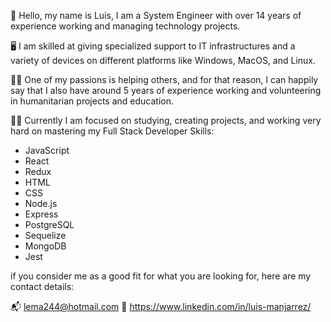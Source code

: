 👋 Hello, my name is Luis, I am a System Engineer with over 14 years of experience working and managing technology projects.

🖥 I am skilled at giving specialized support to IT infrastructures and a variety of devices on different platforms like Windows, MacOS, and Linux.

🐱‍🏍 One of my passions is helping others, and for that reason, I can happily say that I also have around 5 years of experience working and volunteering in humanitarian projects and education.

👨‍💻 Currently I am focused on studying, creating projects, and working very hard on mastering my Full Stack Developer Skills:
- JavaScript
- React
- Redux
- HTML
- CSS
- Node.js
- Express
- PostgreSQL
- Sequelize
- MongoDB
- Jest

if you consider me as a good fit for what you are looking for, here are my contact details:

📬 lema244@hotmail.com
🔗 https://www.linkedin.com/in/luis-manjarrez/

<!--
**Lemanetwork/Lemanetwork** is a ✨ _special_ ✨ repository because its `README.md` (this file) appears on your GitHub profile.

Here are some ideas to get you started:

- 🔭 I’m currently working on ...
- 🌱 I’m currently learning ...
- 👯 I’m looking to collaborate on ...
- 🤔 I’m looking for help with ...
- 💬 Ask me about ...
- 📫 How to reach me: ...
- 😄 Pronouns: ...
- ⚡ Fun fact: ...
-->
